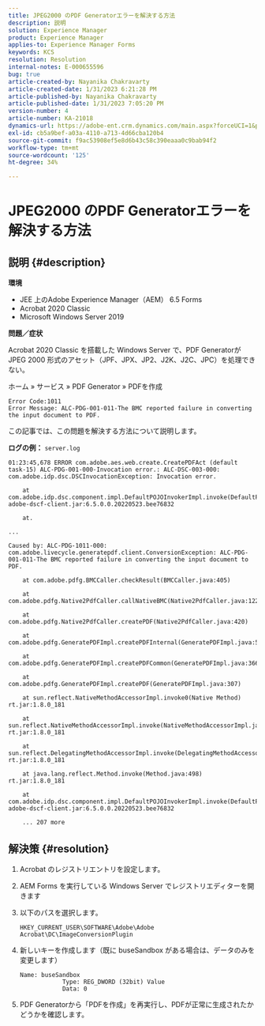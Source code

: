 ```yaml
---
title: JPEG2000 のPDF Generatorエラーを解決する方法
description: 説明
solution: Experience Manager
product: Experience Manager
applies-to: Experience Manager Forms
keywords: KCS
resolution: Resolution
internal-notes: E-000655596
bug: true
article-created-by: Nayanika Chakravarty
article-created-date: 1/31/2023 6:21:28 PM
article-published-by: Nayanika Chakravarty
article-published-date: 1/31/2023 7:05:20 PM
version-number: 4
article-number: KA-21018
dynamics-url: https://adobe-ent.crm.dynamics.com/main.aspx?forceUCI=1&pagetype=entityrecord&etn=knowledgearticle&id=a389240e-94a1-ed11-aad1-6045bd0063aa
exl-id: cb5a9bef-a03a-4110-a713-4d66cba120b4
source-git-commit: f9ac53908ef5e8d6b43c58c390eaaa0c9bab94f2
workflow-type: tm+mt
source-wordcount: '125'
ht-degree: 34%

---
```


# JPEG2000 のPDF Generatorエラーを解決する方法

## 説明 {#description}


<b>環境</b>

- JEE 上のAdobe Experience Manager（AEM） 6.5 Forms
- Acrobat 2020 Classic
- Microsoft Windows Server 2019

<b>問題／症状</b>

Acrobat 2020 Classic を搭載した Windows Server で、PDF GeneratorがJPEG 2000 形式のアセット（JPF、JPX、JP2、J2K、J2C、JPC）を処理できない。

ホーム » サービス » PDF Generator » PDFを作成


```
Error Code:1011 
Error Message: ALC-PDG-001-011-The BMC reported failure in converting the input document to PDF.
```


この記事では、この問題を解決する方法について説明します。

<b>ログの例：</b>
`server.log`


```
01:23:45,678 ERROR com.adobe.aes.web.create.CreatePDFAct (default task-15) ALC-PDG-001-000-Invocation error.: ALC-DSC-003-000: com.adobe.idp.dsc.DSCInvocationException: Invocation error.

    at com.adobe.idp.dsc.component.impl.DefaultPOJOInvokerImpl.invoke(DefaultPOJOInvokerImpl.java:152) adobe-dscf-client.jar:6.5.0.0.20220523.bee76832

    at.

...

Caused by: ALC-PDG-1011-000: com.adobe.livecycle.generatepdf.client.ConversionException: ALC-PDG-001-011-The BMC reported failure in converting the input document to PDF.

    at com.adobe.pdfg.BMCCaller.checkResult(BMCCaller.java:405)

    at com.adobe.pdfg.Native2PdfCaller.callNativeBMC(Native2PdfCaller.java:1229)

    at com.adobe.pdfg.Native2PdfCaller.createPDF(Native2PdfCaller.java:420)

    at com.adobe.pdfg.GeneratePDFImpl.createPDFInternal(GeneratePDFImpl.java:527)

    at com.adobe.pdfg.GeneratePDFImpl.createPDFCommon(GeneratePDFImpl.java:366)

    at com.adobe.pdfg.GeneratePDFImpl.createPDF(GeneratePDFImpl.java:307)

    at sun.reflect.NativeMethodAccessorImpl.invoke0(Native Method) rt.jar:1.8.0_181

    at sun.reflect.NativeMethodAccessorImpl.invoke(NativeMethodAccessorImpl.java:62) rt.jar:1.8.0_181

    at sun.reflect.DelegatingMethodAccessorImpl.invoke(DelegatingMethodAccessorImpl.java:43) rt.jar:1.8.0_181

    at java.lang.reflect.Method.invoke(Method.java:498) rt.jar:1.8.0_181

    at com.adobe.idp.dsc.component.impl.DefaultPOJOInvokerImpl.invoke(DefaultPOJOInvokerImpl.java:118) adobe-dscf-client.jar:6.5.0.0.20220523.bee76832

    ... 207 more
```



## 解決策 {#resolution}


1. Acrobat のレジストリエントリを設定します。
2. AEM Forms を実行している Windows Server でレジストリエディターを開きます
3. 以下のパスを選択します。

   `HKEY_CURRENT_USER\SOFTWARE\Adobe\Adobe Acrobat\DC\ImageConversionPlugin`
4. 新しいキーを作成します（既に buseSandbox がある場合は、データのみを変更します）


   ```
   Name: buseSandbox
               Type: REG_DWORD (32bit) Value
               Data: 0
   ```

5. PDF Generatorから「PDFを作成」を再実行し、PDFが正常に生成されたかどうかを確認します。
